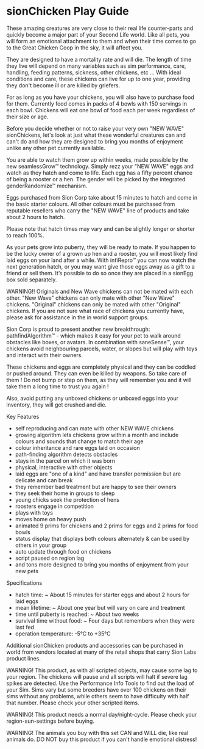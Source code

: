 # sionChicken Play Guide

These amazing creatures are very close to their real life counter-parts and quickly become a major part of your Second Life world. Like all pets, you will form an emotional attachment to them and when their time comes to go to the Great Chicken Coop in the sky, it will affect you.

They are designed to have a mortality rate and will die. The length of time they live will depend on many variables such as sim performance, care, handling, feeding patterns, sickness, other chickens, etc ... With ideal conditions and care, these chickens can live for up to one year, providing they don't become ill or are killed by griefers.

For as long as you have your chickens, you will also have to purchase food for them. Currently food comes in packs of 4 bowls with 150 servings in each bowl. Chickens will eat one bowl of food each per week regardless of their size or age.

Before you decide whether or not to raise your very own "NEW WAVE" sionChickens, let's look at just what these wonderful creatures can and can't do and how they are designed to bring you months of enjoyment unlike any other pet currently available.

You are able to watch them grow up within weeks, made possible by the new seamlessGrow™ technology. Simply rezz your "NEW WAVE" eggs and watch as they hatch and come to life. Each egg has a fifty percent chance of being a rooster or a hen. The gender will be picked by the integrated genderRandomize™ mechanism.

Eggs purchased from Sion Corp take about 15 minutes to hatch and come in the basic starter colours. All other colours must be purchased from reputable resellers who carry the "NEW WAVE" line of products and take about 2 hours to hatch.

Please note that hatch times may vary and can be slightly longer or shorter to reach 100%.

As your pets grow into puberty, they will be ready to mate. If you happen to be the lucky owner of a grown up hen and a rooster, you will most likely find laid eggs on your land after a while. With infiRepro™ you can now watch the next generation hatch, or you may want give those eggs away as a gift to a friend or sell them. It’s possible to do so once they are placed in a sionEgg box sold separately.

WARNING!! Originals and New Wave chickens can not be mated with each other. "New Wave" chickens can only mate with other "New Wave" chickens. "Original" chickens can only be mated with other "Original" chickens. If you are not sure what race of chickens you currently have, please ask for assistance in the in world support groups.

Sion Corp is proud to present another new breakthrough: pathfindAlgorithm™ - which makes it easy for your pet to walk around obstacles like boxes, or avatars.
In combination with saneSense™, your chickens avoid neighbouring parcels, water, or slopes but will play with toys and interact with their owners.

These chickens and eggs are completely physical and they can be coddled or pushed around. They can even be killed by weapons. So take care of them ! Do not bump or step on them, as they will remember you and it will take them a long time to trust you again !

Also, avoid putting any unboxed chickens or unboxed eggs into your inventory, they will get crushed and die.

Key Features

*  self reproducing and can mate with other NEW WAVE chickens
*  growing algorithm lets chickens grow within a month and include colours and sounds that change to match their age
*  colour inheritance and rare eggs laid on occasion
*  path-finding algorithm detects obstacles
*  stays in the parcel on which it was born
*  physical, interactive with other objects
*  laid eggs are "one of a kind" and have transfer permission but are delicate and can break
*  they remember bad treatment but are happy to see their owners
*  they seek their home in groups to sleep
*  young chicks seek the protection of hens
*  roosters engage in competition
*  plays with toys
*  moves home on heavy push
*  animated 9 prims for chickens and 2 prims for eggs and  2 prims for food bowls
*  status display that displays both colours alternately & can be used by others in your group
*  auto update through food on chickens
*  script paused on region lag
*  and tons more designed to bring you months of enjoyment from your new pets


Specifications

*  hatch time: ~ About 15 minutes for starter eggs and  about 2 hours for laid eggs
*  mean lifetime: ~ About one year but will vary on care and treatment
*  time until puberty is reached: ~ About two weeks
*  survival time without food: ~ Four days but remembers when they were last fed
*  operation temperature: -5°C to +35°C

Additional sionChicken products and accessories can be purchased in world from vendors located at many of the retail shops that carry Sion Labs product lines.


WARNING! This product, as with all scripted objects, may cause some lag to your region. The chickens will pause and all scripts will halt if severe lag spikes are detected. Use the Performance
Info Tools to find out the load of your Sim. Sims vary but some breeders have over 100 chickens on their sims without any problems, while others seem to have difficulty with half that number. Please check your other scripted items.

WARNING! This product needs a normal day/night-cycle. Please check your region-sun-settings before buying.

WARNING! The animals you buy with this set CAN and WILL die, like real animals do. DO NOT buy this product if you can't handle emotional distress!

